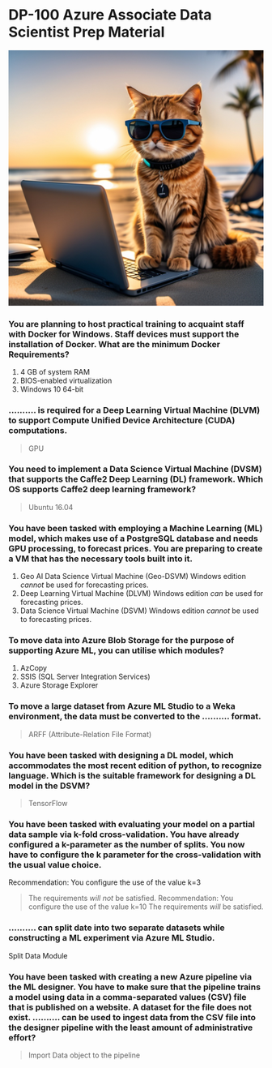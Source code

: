 # DP-100 Azure Associate Data Scientist Prep Material
![alt text](https://github.com/manishmawatwal/DP-100/blob/main/data_scientist.jpg?raw=true)

### You are planning to host practical training to acquaint staff with Docker for Windows. Staff devices must support the installation of Docker. What are the minimum Docker Requirements?
1.	4 GB of system RAM
2.	BIOS-enabled virtualization
3.	Windows 10 64-bit

### .......... is required for a Deep Learning Virtual Machine (DLVM) to support Compute Unified Device Architecture (CUDA) computations.
> GPU

### You need to implement a Data Science Virtual Machine (DVSM) that supports the Caffe2 Deep Learning (DL) framework. Which OS supports Caffe2 deep learning framework?
> Ubuntu 16.04

### You have been tasked with employing a Machine Learning (ML) model, which makes use of a PostgreSQL database and needs GPU processing, to forecast prices. You are preparing to create a VM that has the necessary tools built into it.
1. Geo AI Data Science Virtual Machine (Geo-DSVM) Windows edition *cannot* be used for forecasting prices.
2. Deep Learning Virtual Machine (DLVM) Windows edition *can* be used for forecasting prices.
3. Data Science Virtual Machine (DSVM) Windows edition *cannot* be used to forecasting prices.

### To move data into Azure Blob Storage for the purpose of supporting Azure ML, you can utilise which modules?
1.	AzCopy
2.	SSIS (SQL Server Integration Services)
3.	Azure Storage Explorer

### To move a large dataset from Azure ML Studio to a Weka environment, the data must be converted to the .......... format.
> ARFF (Attribute-Relation File Format)

### You have been tasked with designing a DL model, which accommodates the most recent edition of python, to recognize language. Which is the suitable framework for designing a DL model in the DSVM?
> TensorFlow

### You have been tasked with evaluating your model on a partial data sample via k-fold cross-validation. You have already configured a k-parameter as the number of splits. You now have to configure the k parameter for the cross-validation with the usual value choice.
Recommendation: You configure the use of the value k=3
> The requirements *will not* be satisfied.
Recommendation: You configure the use of the value k=10
> The requirements *will* be satisfied.

### .......... can split date into two separate datasets while constructing a ML experiment via Azure ML Studio.
Split Data Module

### You have been tasked with creating a new Azure pipeline via the ML designer. You have to make sure that the pipeline trains a model using data in a comma-separated values (CSV) file that is published on a website. A dataset for the file does not exist. .......... can be used to ingest data from the CSV file into the designer pipeline with the least amount of administrative effort?
> Import Data object to the pipeline 




